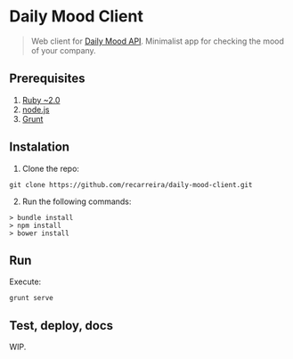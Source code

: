 # Daily Mood Client

> Web client for [Daily Mood API](https://github.com/recarreira/daily-mood-api). Minimalist app for checking the mood of your company.

## Prerequisites

1. [Ruby ~2.0](https://www.ruby-lang.org/)
2. [node.js](http://nodejs.org/)
3. [Grunt](http://gruntjs.com/)

## Instalation

1. Clone the repo:
```
git clone https://github.com/recarreira/daily-mood-client.git
```

2. Run the following commands:
```
> bundle install
> npm install
> bower install
```

## Run

Execute:

```
grunt serve
```

## Test, deploy, docs

WIP.
